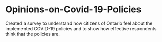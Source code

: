 # Opinions-on-Covid-19-Policies
Created a survey to understand how citizens of Ontario feel about the implemented COVID-19 policies and to show how effective respondents think that the policies are.
